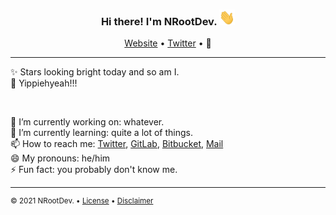<h3 id="top header" align="center">Hi there! I'm NRootDev. <img width="25" height="25" src="https://raw.githubusercontent.com/nrootdev/nrootdev/master/assets/hi.gif" alt="Hi GIF"></h3>
<p align="center">
	<a href="https://nrootdev.netlify.app">Website</a>
	•
	<a href="https://twitter.com/nrootdev">Twitter</a>
	•
	🦝
</p>

---

<p id="content">
	✨ Stars looking bright today and so am I.<br>
	🍄 Yippiehyeah!!!
</p>

<br>

<p id="facts">
  🔭 I’m currently working on: whatever.<br>
	🌱 I’m currently learning: quite a lot of things.<br>
	📫 How to reach me: <a href="https://twitter.com/nrootdev">Twitter</a>, <a href="https://gitlab.com/nrootdev">GitLab</a>, <a href="https://bitbucket.org/nrootdev">Bitbucket</a>, <a href="mailto:nrootdev@pm.me">Mail</a><br>
	😄 My pronouns: he/him<br>
	⚡️ Fun fact: you  probably don't know me.
</p>

---

<p id="footer" style="font-size: smaller;">
  &copy; 2021 NRootDev.
  •
	<a href="https://raw.githubusercontent.com/nrootdev/nrootdev/master/assets/LICENSE">License</a>
	•
	<a href="https://smdl.io/b1">Disclaimer</a>
</p>
